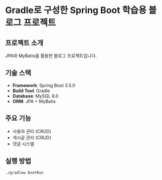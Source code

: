 # Gradle로 구성한 Spring Boot 학습용 블로그 프로젝트

## 프로젝트 소개
JPA와 MyBatis를 활용한 블로그 프로젝트입니다.

## 기술 스택
- **Framework**: Spring Boot 3.5.0
- **Build Tool**: Gradle
- **Database**: MySQL 8.0
- **ORM**: JPA + MyBatis

## 주요 기능
- 사용자 관리 (CRUD)
- 게시글 관리 (CRUD)
- 댓글 시스템

## 실행 방법
```bash
./gradlew bootRun
